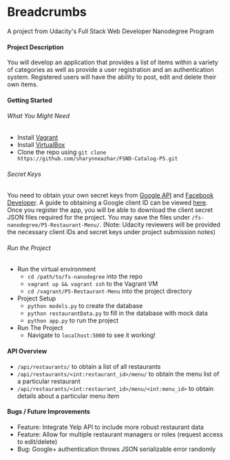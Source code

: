 # Breadcrumbs
A project from Udacity's Full Stack Web Developer Nanodegree Program

#### Project Description
You will develop an application that provides a list of items within a variety of categories as well as provide a user registration and an authentication system. Registered users will have the ability to post, edit and delete their own items.

#### Getting Started
###### What You Might Need
* Install [Vagrant](https://www.vagrantup.com/downloads.html)
* Install [VirtualBox](https://www.virtualbox.org/wiki/Downloads)
* Clone the repo using `git clone https://github.com/sharynneazhar/FSND-Catalog-P5.git`

###### Secret Keys
You need to obtain your own secret keys from [Google API](https://console.developers.google.com/) and [Facebook Developer](https://developers.facebook.com/). A guide to obtaining a Google client ID can be viewed [here](https://www.youtube.com/watch?v=8aGoty0VXgw). Once you register the app, you will be able to download the client secret JSON files required for the project. You may save the files under `/fs-nanodegree/P5-Restaurant-Menu/`. (Note: Udacity reviewers will be provided the necessary client IDs and secret keys under project submission notes)

###### Run the Project
* Run the virtual environment
  * `cd /path/to/fs-nanodegree` into the repo
  * `vagrant up && vagrant ssh` to the Vagrant VM
  * `cd /vagrant/P5-Restaurant-Menu` into the project directory
* Project Setup
  * `python models.py` to create the database
  * `python restaurantData.py` to fill in the database with mock data
  * `python app.py` to run the project
* Run The Project
  * Navigate to `localhost:5000` to see it working!

#### API Overview
* `/api/restaurants/` to obtain a list of all restaurants
* `/api/restaurants/<int:restaurant_id>/menu/` to obtain the menu list of a particular restaurant
* `/api/restaurants/<int:restaurant_id>/menu/<int:menu_id>` to obtain details about a particular menu item

#### Bugs / Future Improvements
* Feature: Integrate Yelp API to include more robust restaurant data
* Feature: Allow for multiple restaurant managers or roles (request access to edit/delete)
* Bug: Google+ authentication throws JSON serializable error randomly
